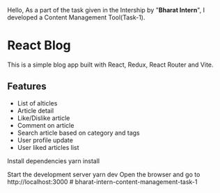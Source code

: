 Hello, As a part of the task given in the Intership by "**Bharat Intern**", I developed a Content Management Tool(Task-1).

# React Blog
This is a simple blog app built with React, Redux, React Router and Vite.


## Features
- List of alticles
- Article detail
- Like/Dislike article
- Comment on article
- Search article based on category and tags
- User profile update
- User liked articles list

  
Install dependencies
 yarn install

 
Start the development server
yarn dev
Open the browser and go to http://localhost:3000
#   b h a r a t - i n t e r n - c o n t e n t - m a n a g e m e n t - t a s k - 1 
 
 

